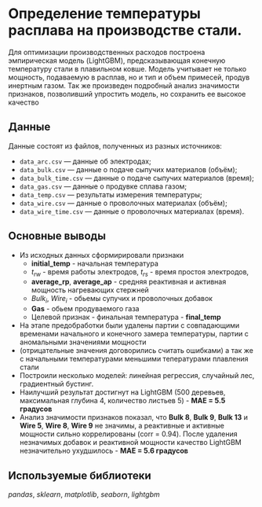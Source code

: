 # Определение температуры расплава на производстве стали.

Для оптимизации производственных расходов построена эмпирическая модель (LightGBM), предсказывающая конечную температуру стали в плавильном ковше. 
Модель учитывает не только мощность, подаваемую в расплав, но и тип и объем примесей, продув инертным газом. 
Так же произведен подробный анализ значимости признаков, позволивший упростить модель, но сохранить ее высокое качество


## Данные

Данные состоят из файлов, полученных из разных источников:

- `data_arc.csv` — данные об электродах;
- `data_bulk.csv` — данные о подаче сыпучих материалов (объём);
- `data_bulk_time.csv` *—* данные о подаче сыпучих материалов (время);
- `data_gas.csv` — данные о продувке сплава газом;
- `data_temp.csv` — результаты измерения температуры;
- `data_wire.csv` — данные о проволочных материалах (объём);
- `data_wire_time.csv` — данные о проволочных материалах (время).

## Основные выводы


* Из исходных данных сформирировали признаки
    *  __initial_temp__ - начальная температура
    *  $t_{rw}$ - время работы электродов, $t_{rs}$ - время простоя электродов,
    *  __average_rp__, __average_ap__ - средняя реактивная и активная мощность нагревающих стержней
    *  $Bulk_{i}$, $Wire_{i}$ - обьемы супучих и проволочных добавок
    *  __Gas__ - обьем продуваемого газа
    * Целевой признак - финальная температура - __final_temp__
* На этапе предобработки были удалены партии с совпадающими временами начального и конечного замера температуры, партии с аномальными значениями мощности 
* (отрицательные значения договорились считать ошибками) а так же с начальными температурами меньшими тепературами плавления стали 
* Построили несколько моделей: линейная регрессия, случайный лес, градиентный бустинг.
* Наилучший результат достигнут на LightGBM (500 деревьев, максимальная глубина 4, количество листьев 5) - __MAE = 5.5 градусов__
* Анализ значимости признаков показал, что __Bulk 8__, __Bulk 9__, __Bulk 13__ и __Wire 5__, __Wire 8__, __Wire 9__ не значимы, а реактивные и активные мощности сильно коррелированы  (corr = 0.94). После удаления незначимых добавок и реактивной мощности качество LightGBM незначительно ухудшилось - __MAE = 5.6 градусов__
## Используемые библиотеки
*pandas*, *sklearn*, *matplotlib*, *seaborn*, *lightgbm*

